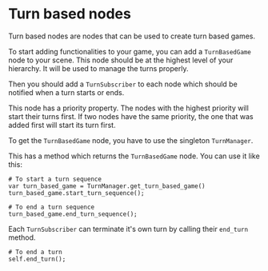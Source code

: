 Turn based nodes
================

Turn based nodes are nodes that can be used to create turn based games. 

To start adding functionalities to your game, you can add a `TurnBasedGame` node to your scene. This node should be at the highest level of your hierarchy. It will be used to manage the turns properly.

Then you should add a `TurnSubscriber` to each node which should be notified when a turn starts or ends.

This node has a priority property. The nodes with the highest priority will start their turns first. If two nodes have the same priority, the one that was added first will start its turn first.

To get the `TurnBasedGame` node, you have to use the singleton `TurnManager`.

This has a method which returns the `TurnBasedGame` node. You can use it like this:

```gdscript
# To start a turn sequence
var turn_based_game = TurnManager.get_turn_based_game()
turn_based_game.start_turn_sequence();

# To end a turn sequence
turn_based_game.end_turn_sequence();
```

Each `TurnSubscriber` can terminate it's own turn by calling their `end_turn` method.

```gdscript
# To end a turn
self.end_turn();
```
